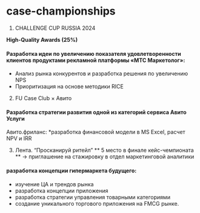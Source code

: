 # case-championships

1. CHALLENGE CUP RUSSIA 2024

**High-Quality Awards (25%)**

#### Разработка идеи по увеличению показателя удовлетворенности клиентов продуктами рекламной платформы «МТС Маркетолог»:

* Анализ рынка конкурентов и разработка решения по увеличению NPS
* Приоритизация на основе методики RICE

2. FU Case Club × Авито

#### Разработка стратегии развития одной из категорий сервиса Авито Услуги 
Авито.фриланс:
*разработка финансовой модели в MS Excel, расчет NPV и IRR

3.  Лента. “Просканируй ритейл”
** 5 место в финале кейс-чемпионата ** -> приглашение на стажировку в отдел маркетинговой аналитики
#### разработка концепции гипермаркета будущего:
  *   изучение ЦА и трендов рынка
  *   разработка концепции приложения 
  *   разработка стратегии управления товарными
 категориями
   *  создание уникального торгового приложения на FMCG рынке.
